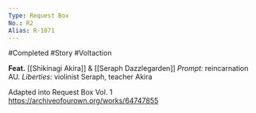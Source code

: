 ```yaml
---
Type: Request Box
No.: R2
Alias: R-1071
---
```

#Completed #Story #Voltaction 

**Feat.** [[Shikinagi Akira]] & [[Seraph Dazzlegarden]]
*Prompt:* reincarnation AU.
*Liberties:* violinist Seraph, teacher Akira

Adapted into Request Box Vol. 1
https://archiveofourown.org/works/64747855